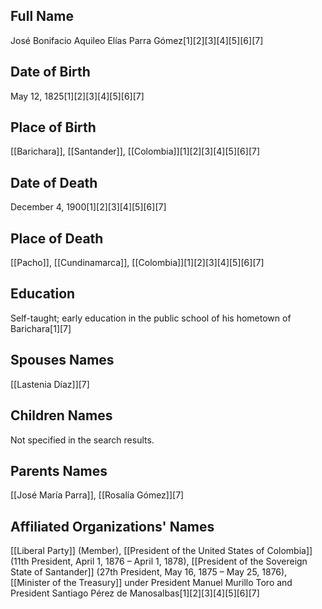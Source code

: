 ## Full Name
José Bonifacio Aquileo Elías Parra Gómez[1][2][3][4][5][6][7]

## Date of Birth
May 12, 1825[1][2][3][4][5][6][7]

## Place of Birth
[[Barichara]], [[Santander]], [[Colombia]][1][2][3][4][5][6][7]

## Date of Death
December 4, 1900[1][2][3][4][5][6][7]

## Place of Death
[[Pacho]], [[Cundinamarca]], [[Colombia]][1][2][3][4][5][6][7]

## Education
Self-taught; early education in the public school of his hometown of Barichara[1][7]

## Spouses Names
[[Lastenia Díaz]][7]

## Children Names
Not specified in the search results.

## Parents Names
[[José María Parra]], [[Rosalía Gómez]][7]

## Affiliated Organizations' Names
[[Liberal Party]] (Member),
[[President of the United States of Colombia]] (11th President, April 1, 1876 – April 1, 1878),
[[President of the Sovereign State of Santander]] (27th President, May 16, 1875 – May 25, 1876),
[[Minister of the Treasury]] under President Manuel Murillo Toro and President Santiago Pérez de Manosalbas[1][2][3][4][5][6][7]

